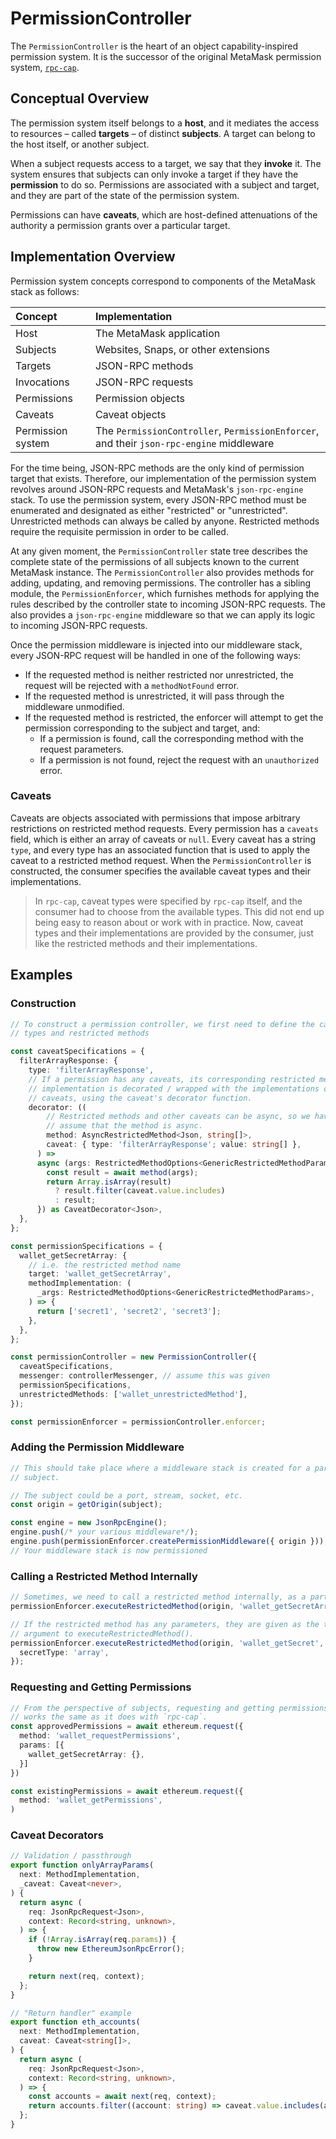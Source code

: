 # PermissionController

The `PermissionController` is the heart of an object capability-inspired permission system.
It is the successor of the original MetaMask permission system, [`rpc-cap`](https://github.com/MetaMask/rpc-cap).

## Conceptual Overview

The permission system itself belongs to a **host**, and it mediates the access to resources – called **targets** – of distinct **subjects**.
A target can belong to the host itself, or another subject.

When a subject requests access to a target, we say that they **invoke** it.
The system ensures that subjects can only invoke a target if they have the **permission** to do so.
Permissions are associated with a subject and target, and they are part of the state of the permission system.

Permissions can have **caveats**, which are host-defined attenuations of the authority a permission grants over a particular target.

## Implementation Overview

Permission system concepts correspond to components of the MetaMask stack as follows:

| Concept           | Implementation                                                                           |
| :---------------- | :--------------------------------------------------------------------------------------- |
| Host              | The MetaMask application                                                                 |
| Subjects          | Websites, Snaps, or other extensions                                                     |
| Targets           | JSON-RPC methods                                                                         |
| Invocations       | JSON-RPC requests                                                                        |
| Permissions       | Permission objects                                                                       |
| Caveats           | Caveat objects                                                                           |
| Permission system | The `PermissionController`, `PermissionEnforcer`, and their `json-rpc-engine` middleware |

For the time being, JSON-RPC methods are the only kind of permission target that exists.
Therefore, our implementation of the permission system revolves around JSON-RPC requests and MetaMask's `json-rpc-engine` stack.
To use the permission system, every JSON-RPC method must be enumerated and designated as either "restricted" or "unrestricted".
Unrestricted methods can always be called by anyone.
Restricted methods require the requisite permission in order to be called.

At any given moment, the `PermissionController` state tree describes the complete state of the permissions of all subjects known to the current MetaMask instance.
The `PermissionController` also provides methods for adding, updating, and removing permissions.
The controller has a sibling module, the `PermissionEnforcer`, which furnishes methods for applying the rules described by the controller state to incoming JSON-RPC requests.
The also provides a `json-rpc-engine` middleware so that we can apply its logic to incoming JSON-RPC requests.

Once the permission middleware is injected into our middleware stack, every JSON-RPC request will be handled in one of the following ways:

- If the requested method is neither restricted nor unrestricted, the request will be rejected with a `methodNotFound` error.
- If the requested method is unrestricted, it will pass through the middleware unmodified.
- If the requested method is restricted, the enforcer will attempt to get the permission corresponding to the subject and target, and:
  - If a permission is found, call the corresponding method with the request parameters.
  - If a permission is not found, reject the request with an `unauthorized` error.

### Caveats

Caveats are objects associated with permissions that impose arbitrary restrictions on restricted method requests.
Every permission has a `caveats` field, which is either an array of caveats or `null`.
Every caveat has a string `type`, and every type has an associated function that is used to apply the caveat to a restricted method request.
When the `PermissionController` is constructed, the consumer specifies the available caveat types and their implementations.

> In `rpc-cap`, caveat types were specified by `rpc-cap` itself, and the consumer had to choose from the available types.
> This did not end up being easy to reason about or work with in practice.
> Now, caveat types and their implementations are provided by the consumer, just like the restricted methods and their implementations.

## Examples

### Construction

```typescript
// To construct a permission controller, we first need to define the caveat
// types and restricted methods

const caveatSpecifications = {
  filterArrayResponse: {
    type: 'filterArrayResponse',
    // If a permission has any caveats, its corresponding restricted method
    // implementation is decorated / wrapped with the implementations of its
    // caveats, using the caveat's decorator function.
    decorator: ((
        // Restricted methods and other caveats can be async, so we have to
        // assume that the method is async.
        method: AsyncRestrictedMethod<Json, string[]>,
        caveat: { type: 'filterArrayResponse'; value: string[] },
      ) =>
      async (args: RestrictedMethodOptions<GenericRestrictedMethodParams>) => {
        const result = await method(args);
        return Array.isArray(result)
          ? result.filter(caveat.value.includes)
          : result;
      }) as CaveatDecorator<Json>,
  },
};

const permissionSpecifications = {
  wallet_getSecretArray: {
    // i.e. the restricted method name
    target: 'wallet_getSecretArray',
    methodImplementation: (
      _args: RestrictedMethodOptions<GenericRestrictedMethodParams>,
    ) => {
      return ['secret1', 'secret2', 'secret3'];
    },
  },
};

const permissionController = new PermissionController({
  caveatSpecifications,
  messenger: controllerMessenger, // assume this was given
  permissionSpecifications,
  unrestrictedMethods: ['wallet_unrestrictedMethod'],
});

const permissionEnforcer = permissionController.enforcer;
```

### Adding the Permission Middleware

```typescript
// This should take place where a middleware stack is created for a particular
// subject.

// The subject could be a port, stream, socket, etc.
const origin = getOrigin(subject);

const engine = new JsonRpcEngine();
engine.push(/* your various middleware*/);
engine.push(permissionEnforcer.createPermissionMiddleware({ origin }));
// Your middleware stack is now permissioned
```

### Calling a Restricted Method Internally

```typescript
// Sometimes, we need to call a restricted method internally, as a particular subject.
permissionEnforcer.executeRestrictedMethod(origin, 'wallet_getSecretArray');

// If the restricted method has any parameters, they are given as the third
// argument to executeRestrictedMethod().
permissionEnforcer.executeRestrictedMethod(origin, 'wallet_getSecret', {
  secretType: 'array',
});
```

### Requesting and Getting Permissions

```typescript
// From the perspective of subjects, requesting and getting permissions
// works the same as it does with `rpc-cap`.
const approvedPermissions = await ethereum.request({
  method: 'wallet_requestPermissions',
  params: [{
    wallet_getSecretArray: {},
  }]
})

const existingPermissions = await ethereum.request({
  method: 'wallet_getPermissions',
)
```

### Caveat Decorators

```typescript
// Validation / passthrough
export function onlyArrayParams(
  next: MethodImplementation,
  _caveat: Caveat<never>,
) {
  return async (
    req: JsonRpcRequest<Json>,
    context: Record<string, unknown>,
  ) => {
    if (!Array.isArray(req.params)) {
      throw new EthereumJsonRpcError();
    }

    return next(req, context);
  };
}

// "Return handler" example
export function eth_accounts(
  next: MethodImplementation,
  caveat: Caveat<string[]>,
) {
  return async (
    req: JsonRpcRequest<Json>,
    context: Record<string, unknown>,
  ) => {
    const accounts = await next(req, context);
    return accounts.filter((account: string) => caveat.value.includes(account));
  };
}
```
